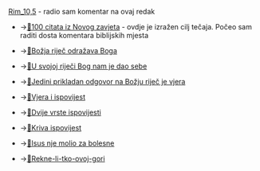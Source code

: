 [Rim_10,5](3.Biblijski_tekstovi/Rim_10,5.md) - radio sam komentar na ovaj redak



- →[📝100 citata iz Novog zavjeta](../2.tekstovi/sto-citata-iz-Novog-zavjeta.md) - ovdje je izražen cilj tečaja. Počeo sam raditi dosta komentara biblijskih mjesta


- →[📝Božja riječ odražava Boga](../1.tečaj/031%20Božja%20riječ%20odražava%20Boga.md)
- →[📝U svojoj riječi Bog nam je dao sebe](../1.tečaj/031.1U%20svojoj%20riječi%20Bog%20nam%20je%20dao%20sebe.md)
- →[📝Jedini prikladan odgovor na Božju riječ je vjera](../1.tečaj/Jedini%20prikladan%20odgovor%20na%20Božju%20riječ%20je%20vjera.md)
- →[📝Vjera i ispovijest](../2.tekstovi/Vjera-i-ispovijest.md)
- →[📝Dvije vrste ispovijesti](../2.tekstovi/Dvije%20vrste%20ispovijesti.md)
- →[📝Kriva ispovijest](../2.tekstovi/Kriva%20ispovijest.md)
- →[📝Isus nje molio za bolesne](../2.tekstovi/Isus%20nje%20molio%20za%20bolesne.md)
- →[📝Rekne-li-tko-ovoj-gori](../2.tekstovi/Rekne-li-tko-ovoj-gori.md)